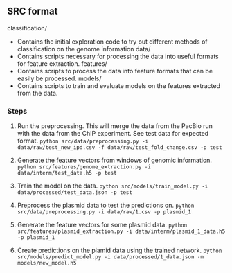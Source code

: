 ## SRC format
classification/
* Contains the initial exploration code to try out different methods of classification on the genome information
data/
* Contains scripts necessary for processing the data into useful formats for feature extraction.
features/
* Contains scripts to process the data into feature formats that can be easily be processed.
models/
* Contains scripts to train and evaluate models on the features extracted from the data.


### Steps

1) Run the preprocessing. This will merge the data from the PacBio run with the data from the ChIP experiment. See test data for expected format. 
`python src/data/preprocessing.py -i data/raw/test_new_ipd.csv -f data/raw/test_fold_change.csv -p test`

2) Generate the feature vectors from windows of genomic information.  
`python src/features/genome_extraction.py -i data/interm/test_data.h5 -p test`

3) Train the model on the data. 
`python src/models/train_model.py -i data/processed/test_data.json -p test`

4) Preprocess the plasmid data to test the predictions on. 
`python src/data/preprocessing.py -i data/raw/1.csv -p plasmid_1`

5) Generate the feature vectors for some plasmid data. 
`python src/features/plasmid_extraction.py -i data/interm/plasmid_1_data.h5 -p plasmid_1`

6) Create predictions on the plamid data using the trained network. 
`python src/models/predict_model.py -i data/processed/1_data.json -m models/new_model.h5`

